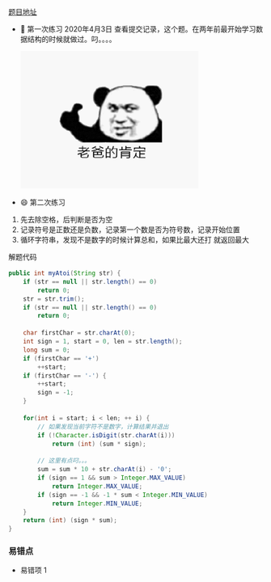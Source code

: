 [题目地址](https://leetcode-cn.com/problems/string-to-integer-atoi/)



- :slightly_smiling_face: 第一次练习 2020年4月3日 查看提交记录，这个题。在两年前最开始学习数据结构的时候就做过。叼。。。。

  <img src="../.vuepress/public/ceeb653ely1g08lm6t8xwg20dc0abmxe.gif" alt="asdfasdf" style="zoom:80%;" />

- :smile: 第二次练习 



1. 先去除空格，后判断是否为空
2. 记录符号是正数还是负数，记录第一个数是否为符号数，记录开始位置
3. 循环字符串，发现不是数字的时候计算总和，如果比最大还打 就返回最大



解题代码

```java
public int myAtoi(String str) {
    if (str == null || str.length() == 0)
        return 0;
    str = str.trim();
    if (str == null || str.length() == 0)
        return 0;

    char firstChar = str.charAt(0);
    int sign = 1, start = 0, len = str.length();
    long sum = 0;
    if (firstChar == '+')
        ++start;
    if (firstChar == '-') {
        ++start;
        sign = -1;
    }

    for(int i = start; i < len; ++ i) {
        // 如果发现当前字符不是数字，计算结果并退出
        if (!Character.isDigit(str.charAt(i)))
            return (int) (sum * sign);

        // 这里有点叼。。。
        sum = sum * 10 + str.charAt(i) - '0';
        if (sign == 1 && sum > Integer.MAX_VALUE)
            return Integer.MAX_VALUE;
        if (sign == -1 && -1 * sum < Integer.MIN_VALUE)
            return Integer.MIN_VALUE;
    }
    return (int) (sign * sum);
}
```



### 易错点

- 易错项 1 
